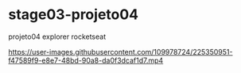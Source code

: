 # stage03-projeto04
projeto04 explorer rocketseat

https://user-images.githubusercontent.com/109978724/225350951-f47589f9-e8e7-48bd-90a8-da0f3dcaf1d7.mp4

